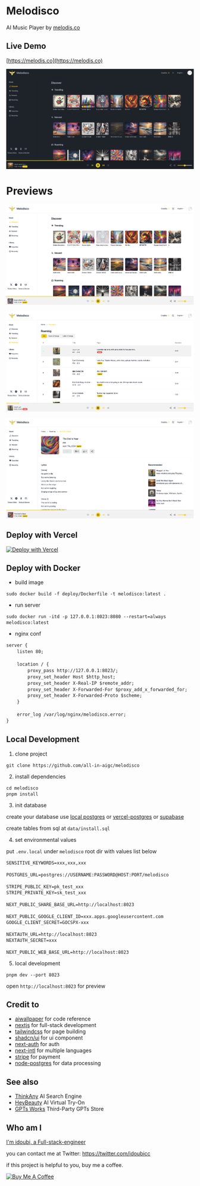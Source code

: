 # Melodisco

AI Music Player by [melodis.co](https://melodis.co)

## Live Demo

[https://melodis.co](https://melodis.co)

![dark](./public/previews/dark.png)

# Previews

![light](./public/previews/light.png)

![list](./public/previews/list.png)

![detail](./public/previews/detail.png)

## Deploy with Vercel

[![Deploy with Vercel](https://vercel.com/button)](https://vercel.com/new/clone?repository-url=https%3A%2F%2Fgithub.com%2Fall-in-aigc%2Fmelodisco&env=POSTGRES_URL,STRIPE_PUBLIC_KEY,STRIPE_PRIVATE_KEY,NEXT_PUBLIC_SHARE_BASE_URL,NEXT_PUBLIC_GOOGLE_CLIENT_ID,GOOGLE_CLIENT_SECRET,NEXTAUTH_URL,NEXTAUTH_SECRET,NEXT_PUBLIC_WEB_BASE_URL,SENSITIVE_KEYWORDS&envDescription=POSTGRES_URL%20needed%20for%20the%20application&project-name=my-ai-music-project&repository-name=my-ai-music-project&redirect-url=https%3A%2F%2Fmelodis.co&demo-title=Melodisco&demo-description=AI%20Music%20Player&demo-url=https%3A%2F%2Fmelodis.co&demo-image=https%3A%2F%2Fraw.githubusercontent.com%2Fall-in-aigc%2Fmelodisco%2Fmain%2Fpublic%2Fpreviews%2Flight.png)

## Deploy with Docker

- build image

```shell
sudo docker build -f deploy/Dockerfile -t melodisco:latest .
```

- run server

```shell
sudo docker run -itd -p 127.0.0.1:8023:8080 --restart=always melodisco:latest
```

- nginx conf

```txt
server {
    listen 80;

    location / {
        proxy_pass http://127.0.0.1:8023/;
        proxy_set_header Host $http_host;
        proxy_set_header X-Real-IP $remote_addr;
        proxy_set_header X-Forwarded-For $proxy_add_x_forwarded_for;
        proxy_set_header X-Forwarded-Proto $scheme;
    }

    error_log /var/log/nginx/melodisco.error;
}
```

## Local Development

1. clone project

```shell
git clone https://github.com/all-in-aigc/melodisco
```

2. install dependencies

```shell
cd melodisco
pnpm install
```

3. init database

create your database use [local postgres](https://wiki.postgresql.org/wiki/Homebrew) or [vercel-postgres](https://vercel.com/docs/storage/vercel-postgres) or [supabase](https://supabase.com/)

create tables from sql at `data/install.sql`

4. set environmental values

put `.env.local` under `melodisco` root dir with values list below

```
SENSITIVE_KEYWORDS=xxx,xxx,xxx

POSTGRES_URL=postgres://USERNAME:PASSWORD@HOST:PORT/melodisco

STRIPE_PUBLIC_KEY=pk_test_xxx
STRIPE_PRIVATE_KEY=sk_test_xxx

NEXT_PUBLIC_SHARE_BASE_URL=http://localhost:8023

NEXT_PUBLIC_GOOGLE_CLIENT_ID=xxx.apps.googleusercontent.com
GOOGLE_CLIENT_SECRET=GOCSPX-xxx

NEXTAUTH_URL=http://localhost:8023
NEXTAUTH_SECRET=xxx

NEXT_PUBLIC_WEB_BASE_URL=http://localhost:8023
```

5. local development

```shell
pnpm dev --port 8023
```

open `http://localhost:8023` for preview

## Credit to

- [aiwallpaper](https://aiwallpaper.shop) for code reference
- [nextjs](https://nextjs.org/docs) for full-stack development
- [tailwindcss](https://tailwindcss.com/) for page building
- [shadcn/ui](https://ui.shadcn.com/docs/installation/next) for ui component
- [next-auth](https://next-auth.js.org/getting-started/example) for auth
- [next-intl](https://next-intl-docs.vercel.app/docs/getting-started) for multiple languages
- [stripe](https://stripe.com/docs/development) for payment
- [node-postgres](https://node-postgres.com/) for data processing

## See also

- [ThinkAny](https://thinkany.ai) AI Search Engine
- [HeyBeauty](https://heybeauty.ai) AI Virtual Try-On
- [GPTs Works](https://gpts.works) Third-Party GPTs Store

## Who am I

[I'm idoubi, a Full-stack-engineer](https://bento.me/idoubi)

you can contact me at Twitter: https://twitter.com/idoubicc

if this project is helpful to you, buy me a coffee.

<a href="https://www.buymeacoffee.com/idoubi" target="_blank"><img src="https://cdn.buymeacoffee.com/buttons/default-orange.png" alt="Buy Me A Coffee" height="41" width="174"></a>
